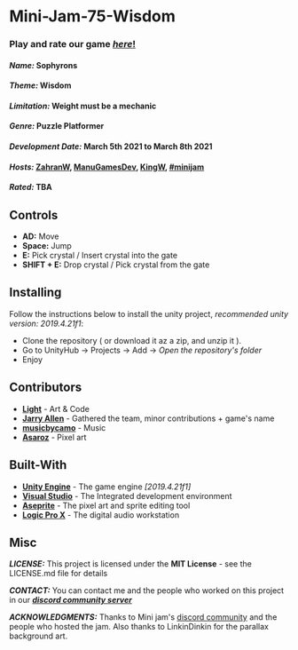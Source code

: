 # Mini-Jam-75-Wisdom
### Play and rate our game [*here*!](https://itch.io/jam/mini-jam-75-wisdom/rate/948625)

#### ***Name:*** Sophyrons
#### ***Theme:*** Wisdom
#### ***Limitation:*** Weight must be a mechanic
#### ***Genre:*** Puzzle Platformer
#### ***Development Date:*** March 5th 2021 to March 8th 2021
#### ***Hosts:*** [ZahranW](https://zahranworrell.itch.io/), [ManuGamesDev](https://manugamesdev.itch.io/), [KingW](https://kingw.itch.io/), [#minijam](https://twitter.com/hashtag/minijam)
#### ***Rated:*** TBA

## Controls
* **AD:** Move
* **Space:** Jump
* **E:** Pick crystal / Insert crystal into the gate
* **SHIFT + E:** Drop crystal / Pick crystal from the gate

## Installing
Follow the instructions below to install the unity project, *recommended unity version: 2019.4.21f1*:
* Clone the repository ( or download it az a zip, and unzip it ).
* Go to UnityHub -> Projects -> Add -> *Open the repository's folder*
* Enjoy

## Contributors
* [**Light**](https://twitter.com/T3amJoy) - Art &amp; Code
* [**Jarry Allen**](https://twitter.com/TomWalat) - Gathered the team, minor  contributions + game's name
* [**musicbycamo**](https://www.instagram.com/musicbycamo/) - Music
* [**Asaroz**](https://github.com/Asaroz) - Pixel art

## Built-With
* [**Unity Engine**](https://unity.com/) - The game engine *[2019.4.21f1]*
* [**Visual Studio**](https://visualstudio.microsoft.com/) - The Integrated development environment
* [**Aseprite**](https://www.aseprite.org/) - The pixel art and sprite editing tool
* [**Logic Pro X**](https://www.apple.com/ae/logic-pro/) - The digital audio workstation

## Misc
***LICENSE:*** This project is licensed under the **MIT License** - see the LICENSE.md file for details

***CONTACT:*** You can contact me and the people who worked on this project in our [***discord community server***](https://discord.gg/pxwdw38Xjy)

***ACKNOWLEDGMENTS:*** Thanks to Mini jam's [discord community](https://discord.gg/v9kUe5A) and the people who hosted the jam.
Also thanks to LinkinDinkin for the parallax background art.
